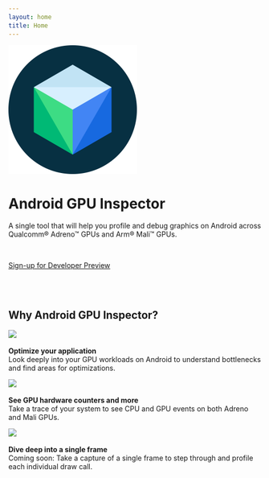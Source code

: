 ```yaml
---
layout: home
title: Home
---
```


<div class="row">
  <div class="col2-r">
    <img class="framed" src="https://raw.githubusercontent.com/google/agi/master/tools/logo/logo.svg?sanitize=true" width="256" height="256"/>
  </div>

  <div class="col2-l">
    <h1>Android GPU Inspector</h1>
    <p>A single tool that will help you profile and debug graphics on Android across Qualcomm® Adreno™ GPUs and Arm® Mali™ GPUs.</p>
    <br/>
    <p><a class="home-signup" href="https://services.google.com/fb/forms/androidgpuinspectordeveloperpreview/">Sign-up for Developer Preview</a></p>
  </div>
</div>

<br/>
<br/>

<h2>Why Android GPU Inspector?</h2>

<div class="row">
  <div class="col3-l">
    <a href="{{site.baseurl}}/images/optimization.png">
      <img src="{{site.baseurl}}/images/optimization.png" width="256">
    </a>
    <p class="larger">
      <b>Optimize your application</b><br/>
      Look deeply into your GPU workloads on Android to understand bottlenecks and find areas for optimizations.
    </p>
  </div>
  <div class="col3-m">
    <a href="{{site.baseurl}}/images/gpu_activity.png">
      <img src="{{site.baseurl}}/images/gpu_activity.png" width="256">
    </a>
    <p class="larger">
      <b>See GPU hardware counters and more</b><br/>
      Take a trace of your system to see CPU and GPU events on both Adreno and Mali GPUs.
    </p>
  </div>
  <div class="col3-r">
    <a href="{{site.baseurl}}/images/frame_debug.gif">
      <img src="{{site.baseurl}}/images/frame_debug.gif" width="256">
    </a>    <p class="larger">
      <b>Dive deep into a single frame</b><br/>
      Coming soon: Take a capture of a single frame to step through and profile each individual draw call. 
    </p>
  </div>
</div>
